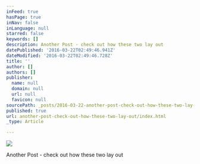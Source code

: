 ```yaml
---
inFeed: true
hasPage: true
inNav: false
inLanguage: null
starred: false
keywords: []
description: Another Post - check out how these two lay out
datePublished: '2016-03-22T02:49:46.941Z'
dateModified: '2016-03-22T02:49:46.728Z'
title: ''
author: []
authors: []
publisher:
  name: null
  domain: null
  url: null
  favicon: null
sourcePath: _posts/2016-03-22-another-post-check-out-how-these-two-lay-out.md
published: true
url: another-post-check-out-how-these-two-lay-out/index.html
_type: Article

---
```

![](https://the-grid-user-content.s3-us-west-2.amazonaws.com/05bbc075-1622-4e4a-8841-404123e3da83.jpg)

Another Post - check out how these two lay out